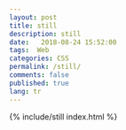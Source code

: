 ```yaml
---
layout: post
title: still
description: still
date:   2018-08-24 15:52:00
tags:  Web
categories: CSS
permalink: /still/
comments: false
published: true
lang: tr
---
```


{% include/still index.html %}



<div class="teaser clearfix"></div>
